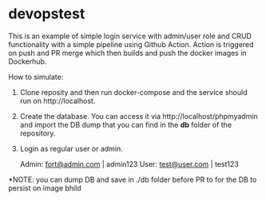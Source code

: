 # devopstest

This is an example of simple login service with admin/user role and CRUD functionality with a simple pipeline using Github Action. Action is triggered on push and PR merge which then builds and push the docker images in Dockerhub.

How to simulate:
1. Clone reposity and then run docker-compose and the service should run on http://localhost.
2. Create the database. You can access it via http://localhost/phpmyadmin and import the DB dump that you can find in the **db** folder of the repository.
3. Login as regular user or admin.

   Admin: fort@admin.com  |   admin123
   User:  test@user.com   |   test123
   
*NOTE: you can dump DB and save in ./db folder before PR to for the DB to persist on image bhild
